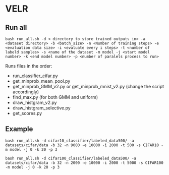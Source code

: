 # VELR

## Run all

```
bash run_all.sh -d < directory to store trained outputs in> -a <dataset directory> -b <batch_size> -n <Number of training steps> -e <evaluation data size> -i <evaluate every i steps> -t <number of labeld samples> -s <name of the dataset -m model -j <start model number> -k <end model number> -p <number of paralels process to run>
```
Runs files in the order:
- run_classifier_cifar.py
- get_minprob_mean_pool.py 
- get_minprob_GMM_v2.py or get_minprob_mnist_v2.py (change the script accordingly)
- find_max.py (for both GMM and uniform)
- draw_histgram_v2.py
- draw_histgram_selective.py
- get_scores.py 


## Example
```
bash run_all.sh -d cifar10_classifier/labeled_data500/ -a datasets/cifar/data -b 32 -n 9000 -e 10000 -i 2000 -t 500 -s CIFAR10 -m model -j 0 -k 20 -p 3
```

```
bash run_all.sh -d cifar100_classifier/labeled_data500/ -a datasets/cifar/data -b 32 -n 2000 -e 10000 -i 2000 -t 5000 -s CIFAR100 -m model -j 0 -k 20 -p 3
```